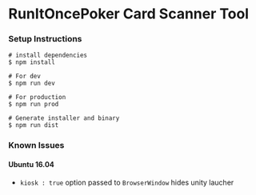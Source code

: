 # RunItOncePoker Card Scanner Tool

### Setup Instructions

```
# install dependencies
$ npm install

# For dev
$ npm run dev

# For production
$ npm run prod

# Generate installer and binary
$ npm run dist
```

### Known Issues

#### Ubuntu 16.04

- `kiosk : true` option passed to `BrowserWindow` hides unity laucher
